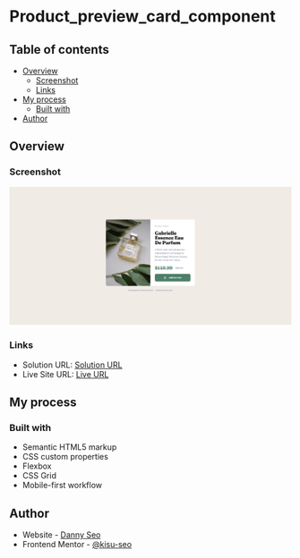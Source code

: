 # Product_preview_card_component
 
## Table of contents

- [Overview](#overview)
  - [Screenshot](#screenshot)
  - [Links](#links)
- [My process](#my-process)
  - [Built with](#built-with)
- [Author](#author)

## Overview

### Screenshot

![Project Screenshot](./product_review_card_componet_screenshot.png)

### Links

- Solution URL: [Solution URL](https://github.com/kisu-seo/Product_preview_card_component)
- Live Site URL: [Live URL](https://kisu-seo.github.io/Product_preview_card_component/)

## My process

### Built with

- Semantic HTML5 markup
- CSS custom properties
- Flexbox
- CSS Grid
- Mobile-first workflow

## Author

- Website - [Danny Seo](https://github.com/kisu-seo)
- Frontend Mentor - [@kisu-seo](https://www.frontendmentor.io/profile/kisu-seo)